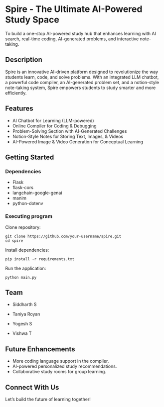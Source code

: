 #  Spire - The Ultimate AI-Powered Study Space

To build a one-stop AI-powered study hub that enhances learning with AI search, real-time coding, AI-generated problems, and interactive note-taking.
## Description

Spire is an innovative AI-driven platform designed to revolutionize the way students learn, code, and solve problems. With an integrated LLM chatbot, a powerful code compiler, an AI-generated problem set, and a notion-style note-taking system, Spire empowers students to study smarter and more efficiently.

## Features
* AI Chatbot for Learning (LLM-powered) 
* Online Compiler for Coding & Debugging 
* Problem-Solving Section with AI-Generated Challenges 
* Notion-Style Notes for Storing Text, Images, & Videos 
* AI-Powered Image & Video Generation for Conceptual Learning


## Getting Started

### Dependencies

* Flask
* flask-cors
* langchain-google-genai
* manim
* python-dotenv


### Executing program


Clone repository:
```
git clone https://github.com/your-username/spire.git
cd spire
```
Install dependencies:
```
pip install -r requirements.txt
```
Run the application:
```
python main.py
```

## Team


* Siddharth S

* Taniya Royan

* Yogesh S

* Vishwa T


## Future Enhancements
* More coding language support in the compiler.
* AI-powered personalized study recommendations.
* Collaborative study rooms for group learning.

## Connect With Us
Let’s build the future of learning together!

